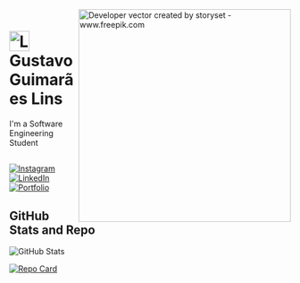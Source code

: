 <img align="right" alt="Developer vector created by storyset - www.freepik.com" height="380" src="(https://github.com/user-attachments/assets/6225c459-1c5c-47bf-9504-d12d9febdb59)">

<h1>
    <a href="gustavo-portifolio.com">
     <img align="center" alt="Logo" width="36px" src="https://github.com/user-attachments/assets/6225c459-1c5c-47bf-9504-d12d9febdb59"></a>
    <span>Gustavo Guimarães Lins</span>
</h1>

I'm a Software Engineering Student

## 

[![Instagram](https://img.shields.io/badge/-Instagram-FFF?style=for-the-badge&logo=instagram&logoColor=blue)](https://www.instagram.com/1gustavolins/) [![LinkedIn](https://img.shields.io/badge/LinkedIn-FFF?style=for-the-badge&logo=linkedin&logoColor=blue)](https://www.linkedin.com/in/SEUUSERNAME/) [![Portfolio](https://img.shields.io/badge/Portfolio-FFF?style=for-the-badge&logo=todoist&logoColor=blue)](https://seulink.com)

## GitHub Stats and Repo

![GitHub Stats](https://github-readme-stats.vercel.app/api?username=GustavoGLins&theme=default&bg_color=FFF&border_color=blue&show_icons=true&icon_color=blue&title_color=blue&text_color=000&)

[![Repo Card](https://github-readme-stats.vercel.app/api/pin/?username=gustavoglins&repo=personal-finances&bg_color=FFF&border_color=30A3DC&show_icons=true&icon_color=blue&title_color=blue&text_color=blue)](https://github.com/gustavoglins/personal-finances)
